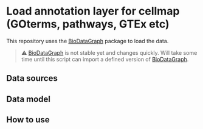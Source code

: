 # Load annotation layer for cellmap (GOterms, pathways, GTEx etc) 

This repository uses the [BioDataGraph](https://github.com/kaiserpreusse/biodatagraph) package 
to load the data.

> :warning: [BioDataGraph](https://github.com/kaiserpreusse/biodatagraph) is not stable yet and changes quickly. Will
>take some time until this script can import a defined version of [BioDataGraph](https://github.com/kaiserpreusse/biodatagraph). 

## Data sources

## Data model

## How to use